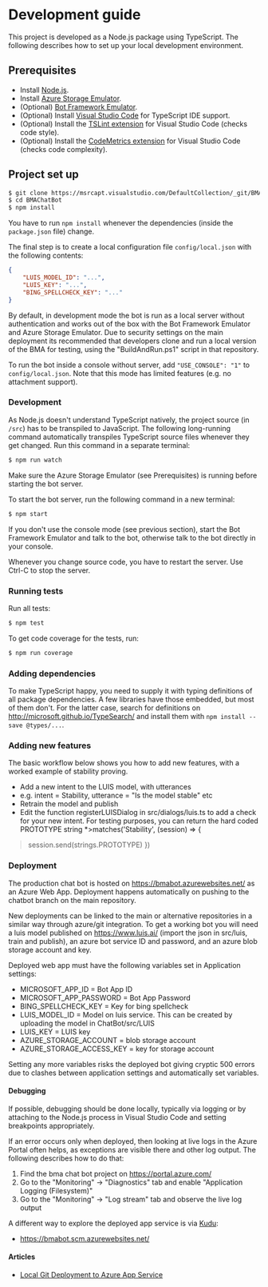 [onedrive]: https://microsoft-my.sharepoint.com/personal/t-mariec_microsoft_com/Documents/BMAChatBot%20shared

# Development guide

This project is developed as a Node.js package using TypeScript.
The following describes how to set up your local development environment.

## Prerequisites

- Install [Node.js](https://nodejs.org/en/download/).
- Install [Azure Storage Emulator](https://azure.microsoft.com/en-us/documentation/articles/storage-use-emulator/).
- (Optional) [Bot Framework Emulator](https://docs.botframework.com/en-us/tools/bot-framework-emulator/).
- (Optional) Install [Visual Studio Code](https://code.visualstudio.com/) for TypeScript IDE support.
- (Optional) Install the [TSLint extension](https://marketplace.visualstudio.com/items?itemName=eg2.tslint) for Visual Studio Code (checks code style).
- (Optional) Install the [CodeMetrics extension](https://marketplace.visualstudio.com/items?itemName=kisstkondoros.vscode-codemetrics) for Visual Studio Code (checks code complexity).

## Project set up

```sh
$ git clone https://msrcapt.visualstudio.com/DefaultCollection/_git/BMAChatBot
$ cd BMAChatBot
$ npm install
```

You have to run `npm install` whenever the dependencies (inside the `package.json` file) change.

The final step is to create a local configuration file `config/local.json` with the following contents:

```json
{
    "LUIS_MODEL_ID": "...",
    "LUIS_KEY": "...",
    "BING_SPELLCHECK_KEY": "..."
}
```

By default, in development mode the bot is run as a local server without authentication
and works out of the box with the Bot Framework Emulator and Azure Storage Emulator. Due to
security settings on the main deployment its recommended that developers clone and run a local 
version of the BMA for testing, using the "BuildAndRun.ps1" script in that repository.

To run the bot inside a console without server, add `"USE_CONSOLE": "1"` to `config/local.json`.
Note that this mode has limited features (e.g. no attachment support).

### Development

As Node.js doesn't understand TypeScript natively, the project source (in `/src`) has to be transpiled to JavaScript.
The following long-running command automatically transpiles TypeScript source files whenever they get changed.
Run this command in a separate terminal:

```sh
$ npm run watch
```

Make sure the Azure Storage Emulator (see Prerequisites) is running before starting the bot server.

To start the bot server, run the following command in a new terminal:

```sh
$ npm start
```

If you don't use the console mode (see previous section), start the Bot Framework Emulator and talk to the bot,
otherwise talk to the bot directly in your console.

Whenever you change source code, you have to restart the server. Use Ctrl-C to stop the server.

### Running tests

Run all tests:

```sh
$ npm test
```

To get code coverage for the tests, run:

```sh
$ npm run coverage
```

### Adding dependencies

To make TypeScript happy, you need to supply it with typing definitions of all package dependencies.
A few libraries have those embedded, but most of them don't.
For the latter case, search for definitions on <http://microsoft.github.io/TypeSearch/> 
and install them with `npm install --save @types/...`.

### Adding new features

The basic workflow below shows you how to add new features, with a worked example of stability proving.

* Add a new intent to the LUIS model, with utterances
 * e.g. intent = Stability, utterance = "Is the model stable" etc
* Retrain the model and publish
* Edit the function registerLUISDialog in src/dialogs/luis.ts to add a check for your new intent. For testing purposes, you can return the hard coded PROTOTYPE string
 *>matches('Stability', (session) => {
>    session.send(strings.PROTOTYPE)
>})

### Deployment

The production chat bot is hosted on https://bmabot.azurewebsites.net/ as an Azure Web App.
Deployment happens automatically on pushing to the chatbot branch on the main repository. 

New deployments can be linked to the main or alternative repositories in a similar way through
azure/git integration. To get a working bot you will need a luis model published on https://www.luis.ai/
(import the json in src/luis, train and publish), an azure bot service ID and password, and an azure
blob storage account and key. 

Deployed web app must have the following variables set in Application settings:

* MICROSOFT_APP_ID = Bot App ID
* MICROSOFT_APP_PASSWORD = Bot App Password
* BING_SPELLCHECK_KEY = Key for bing spellcheck
* LUIS_MODEL_ID = Model on luis service. This can be created by uploading the model in ChatBot/src/LUIS
* LUIS_KEY = LUIS key
* AZURE_STORAGE_ACCOUNT = blob storage account
* AZURE_STORAGE_ACCESS_KEY = key for storage account

Setting any more variables risks the deployed bot giving cryptic 500 errors due to clashes
between application settings and automatically set variables.

#### Debugging

If possible, debugging should be done locally, typically via logging or by attaching to the Node.js process in Visual Studio Code
and setting breakpoints appropriately.

If an error occurs only when deployed, then looking at live logs in the Azure Portal often helps,
as exceptions are visible there and other log output. The following describes how to do that:

1. Find the bma chat bot project on https://portal.azure.com/
2. Go to the "Monitoring" -> "Diagnostics" tab and enable "Application Logging (Filesystem)"
3. Go to the "Monitoring" -> "Log stream" tab and observe the live log output

A different way to explore the deployed app service is via [Kudu](https://github.com/projectkudu/kudu/wiki):

- https://bmabot.scm.azurewebsites.net/

#### Articles

- [Local Git Deployment to Azure App Service](https://azure.microsoft.com/en-us/documentation/articles/app-service-deploy-local-git/)
